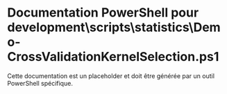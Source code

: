 # Documentation PowerShell pour development\scripts\statistics\Demo-CrossValidationKernelSelection.ps1

Cette documentation est un placeholder et doit être générée par un outil PowerShell spécifique.
